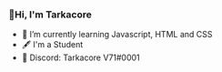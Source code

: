 ### 👋Hi, I'm Tarkacore

- 🌱 I’m currently learning Javascript, HTML and CSS
- 🖋️ I'm a Student
- 💬 Discord: Tarkacore V71#0001
